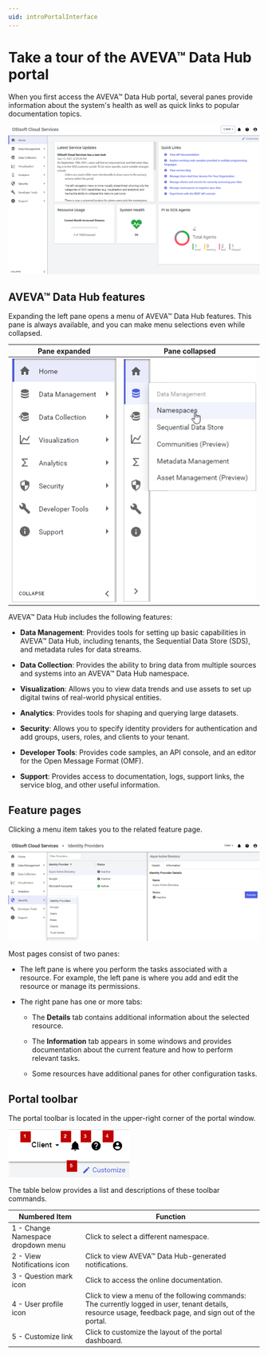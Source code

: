 ```yaml
---
uid: introPortalInterface
---
```


# Take a tour of the AVEVA™ Data Hub portal

When you first access the AVEVA™ Data Hub portal, several panes provide information about the system's health as well as quick links to popular documentation topics.

![Portal window](../../images/portal-interface.png "AVEVA™ Data Hub portal interface")
<!--Angela Flores 6/23/21 - This screenshot has a stray tool tip from another application. It needs to be cleaned up. --> <!--VT, 8/4/21 - Screenshot replaced & published. -->

## AVEVA™ Data Hub features

Expanding the left pane opens a menu of AVEVA™ Data Hub features. This pane is always available, and you can make menu selections even while collapsed.

| Pane expanded | Pane collapsed |
|:--:|:--:|
| ![pane expanded](../../images/left-pane-expanded.png) | ![pane collapsed](../../images/left-pane-collapsed.png) |

AVEVA&trade; Data Hub includes the following features:

- **Data Management**: Provides tools for setting up basic capabilities in AVEVA&trade; Data Hub, including tenants, the Sequential Data Store (SDS), and metadata rules for data streams.

- **Data Collection**: Provides the ability to bring data from multiple sources and systems into an AVEVA&trade; Data Hub namespace.

- **Visualization**: Allows you to view data trends and use assets to set up digital twins of real-world physical entities. <!--Angela Flores 6/23/21 - this is the only place in the documentation that uses the phrase "digital twins of real-world physical entities". What feature is that trying to describe? The only thing in the Visualization portion of the documentation is Trend. -->

- **Analytics**: Provides tools for shaping and querying large datasets.

- **Security**: Allows you to specify identity providers for authentication and add groups, users, roles, and clients to your tenant.

- **Developer Tools**: Provides code samples, an API console, and an editor for the Open Message Format (OMF).

- **Support**: Provides access to documentation, logs, support links, the service blog, and other useful information.

## Feature pages

Clicking a menu item takes you to the related feature page.

![Feature details](../../images/feature-details.png "Feature details")

Most pages consist of two panes:

- The left pane is where you perform the tasks associated with a resource. For example, the left pane is where you add and edit the resource or manage its permissions.

- The right pane has one or more tabs:

  - The **Details** tab contains additional information about the selected resource.

  - The **Information** tab appears in some windows and provides documentation about the current feature and how to perform relevant tasks.

  - Some resources have additional panes for other configuration tasks.

## Portal toolbar

The portal toolbar is located in the upper-right corner of the portal window.

![Portal toolbar](../../images/top-right-portal-window.png)

The table below provides a list and descriptions of these toolbar commands.

| Numbered Item | Function |
|---------------|----------|
| 1 - Change Namespace dropdown menu |Click to select a different namespace. |
| 2 - View Notifications icon |Click to view AVEVA&trade; Data Hub-generated notifications. | 
| 3 - Question mark icon | Click to access the online documentation. |
| 4 - User profile icon  | Click to view a menu of the following commands: The currently logged in user, tenant details, resource usage, feedback page, and sign out of the portal. |
| 5 - Customize link | Click to customize the layout of the portal dashboard. |
